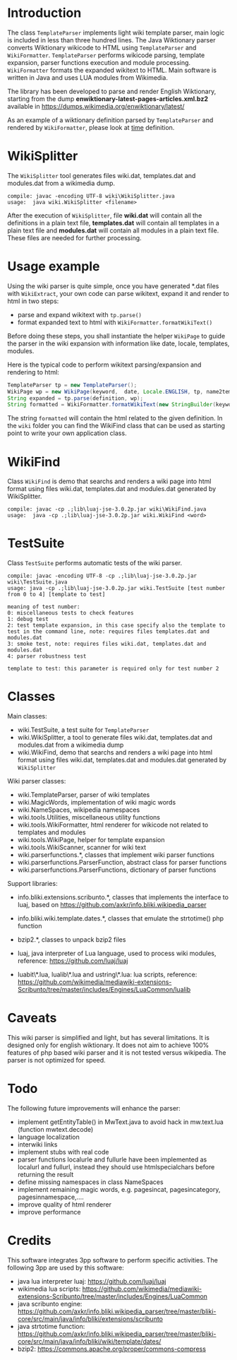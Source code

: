# Introduction
The class ``TemplateParser`` implements light wiki template parser, main logic is included in less than three hundred lines.
The Java Wiktionary parser converts Wiktionary wikicode to HTML using ``TemplateParser`` and ``WikiFormatter``.
``TemplateParser`` performs wikicode parsing, template expansion, parser functions execution and module processing.
``WikiFormatter`` formats the expanded wikitext to HTML.
Main software is written in Java and uses LUA modules from Wikimedia.

The library has been developed to parse and render English Wiktionary, starting from the dump **enwiktionary-latest-pages-articles.xml.bz2** available in https://dumps.wikimedia.org/enwiktionary/latest/

As an example of a wiktionary definition parsed by ``TemplateParser`` and rendered by ``WikiFormatter``, please look at [time](wiki.html) definition.

# WikiSplitter
The ``WikiSplitter`` tool generates files wiki.dat, templates.dat and modules.dat from a wikimedia dump.
```
compile: javac -encoding UTF-8 wiki\WikiSplitter.java
usage:  java wiki.WikiSplitter <filename>
```
After the execution of ``WikiSplitter``, file **wiki.dat** will contain all the definitions in a plain text file, **templates.dat** will contain all templates in a plain text file and **modules.dat** will contain all modules in a plain text file. These files are needed for further processing.
# Usage example

Using the wiki parser is quite simple, once you have generated \*.dat files with ``WikiExtract``, your own code can parse wikitext, expand it and render to html in two steps:
* parse and expand wikitext with ``tp.parse()``
* format expanded text to html with ``WikiFormatter.formatWikiText()``

Before doing these steps, you shall instantiate the helper ``WikiPage`` to guide the parser in the wiki expansion with information like date, locale, templates, modules.

Here is the typical code to perform wikitext parsing/expansion and rendering to html:
```java
TemplateParser tp = new TemplateParser();
WikiPage wp = new WikiPage(keyword,  date, Locale.ENGLISH, tp, name2template, name2module, false, name2content, true);
String expanded = tp.parse(definition, wp);
String formatted = WikiFormatter.formatWikiText(new StringBuilder(keyword), new StringBuilder(expanded), linkBaseURL);
```
The string ``formatted`` will contain the html related to the given definition. 
In the ``wiki`` folder you can find the WikiFind class that can be used as starting point to write your own application class.
# WikiFind
Class ``WikiFind`` is demo that searchs and renders a wiki page into html format using files wiki.dat, templates.dat and modules.dat generated by WikiSplitter.
```
compile: javac -cp .;lib\luaj-jse-3.0.2p.jar wiki\WikiFind.java
usage:  java -cp .;lib\luaj-jse-3.0.2p.jar wiki.WikiFind <word>
```
# TestSuite
Class ``TestSuite`` performs automatic tests of the wiki parser.
```
compile: javac -encoding UTF-8 -cp .;lib\luaj-jse-3.0.2p.jar wiki\TestSuite.java
usage: java -cp .;lib\luaj-jse-3.0.2p.jar wiki.TestSuite [test number from 0 to 4] [template to test]

meaning of test number:
0: miscellaneous tests to check features
1: debug test
2: test template expansion, in this case specify also the template to test in the command line, note: requires files templates.dat and modules.dat
3: smoke test, note: requires files wiki.dat, templates.dat and modules.dat
4: parser robustness test

template to test: this parameter is required only for test number 2

```
# Classes
Main classes:
- wiki.TestSuite, a test suite for ``TemplateParser``
- wiki.WikiSplitter, a tool to generate files wiki.dat, templates.dat and modules.dat from a wikimedia dump
- wiki.WikiFind, demo that searchs and renders a wiki page into html format using files wiki.dat, templates.dat and modules.dat generated by ``WikiSplitter``

Wiki parser classes:
- wiki.TemplateParser, parser of wiki templates
- wiki.MagicWords, implementation of wiki magic words
- wiki.NameSpaces, wikipedia namespaces
- wiki.tools.Utilities, miscellaneous utility functions
- wiki.tools.WikiFormatter, html renderer for wikicode not related to templates and modules
- wiki.tools.WikiPage, helper for template expansion
- wiki.tools.WikiScanner, scanner for wiki text
- wiki.parserfunctions.\*, classes that implement wiki parser functions
- wiki.parserfunctions.ParserFunction, abstract class for parser functions
- wiki.parserfunctions.ParserFunctions, dictionary of parser functions

Support libraries:
- info.bliki.extensions.scribunto.\*, classes that implements the interface to luaj, based on https://github.com/axkr/info.bliki.wikipedia_parser 
- info.bliki.wiki.template.dates.\*, classes that emulate the strtotime() php function
- bzip2.\*, classes to unpack bzip2 files

- luaj, java interpreter of Lua language, used to process wiki modules, reference: https://github.com/luaj/luaj

- luabit\\\*.lua, lualib\\\*.lua and ustring\\\*.lua: lua scripts, reference: https://github.com/wikimedia/mediawiki-extensions-Scribunto/tree/master/includes/Engines/LuaCommon/lualib

# Caveats
This wiki parser is simplified and light, but has several limitations. It is designed only for english wiktionary.
It does not aim to achieve 100% features of php based wiki parser and it is not tested versus wikipedia.
The parser is not optimized for speed.

# Todo
The following future improvements will enhance the parser:
- implement getEntityTable() in MwText.java to avoid hack in mw.text.lua (function mwtext.decode)
- language localization
- interwiki links
- implement stubs with real code
- parser functions localurle and fullurle have been implemented as localurl and fullurl, instead they should use htmlspecialchars before returning the result
- define missing namespaces in class NameSpaces
- implement remaining magic words, e.g. pagesincat, pagesincategory, pagesinnamespace,....
- improve quality of html renderer
- improve performance

# Credits
This software integrates 3pp software to perform specific activities.
The following 3pp are used by this software:
- java lua interpreter luaj: https://github.com/luaj/luaj
- wikimedia lua scripts: https://github.com/wikimedia/mediawiki-extensions-Scribunto/tree/master/includes/Engines/LuaCommon
- java scribunto engine: https://github.com/axkr/info.bliki.wikipedia_parser/tree/master/bliki-core/src/main/java/info/bliki/extensions/scribunto
- java strtotime function: https://github.com/axkr/info.bliki.wikipedia_parser/tree/master/bliki-core/src/main/java/info/bliki/wiki/template/dates/
- bzip2: https://commons.apache.org/proper/commons-compress
